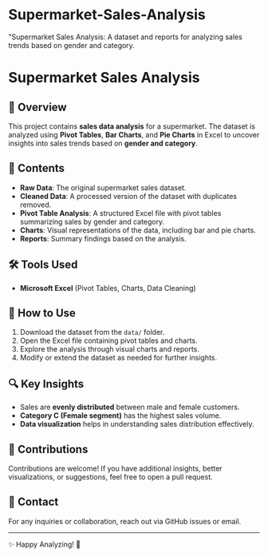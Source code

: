 # Supermarket-Sales-Analysis
"Supermarket Sales Analysis: A dataset and reports for analyzing sales trends based on gender and category.
# Supermarket Sales Analysis

## 📌 Overview
This project contains **sales data analysis** for a supermarket. The dataset is analyzed using **Pivot Tables**, **Bar Charts**, and **Pie Charts** in Excel to uncover insights into sales trends based on **gender and category**.

## 📂 Contents
- **Raw Data**: The original supermarket sales dataset.
- **Cleaned Data**: A processed version of the dataset with duplicates removed.
- **Pivot Table Analysis**: A structured Excel file with pivot tables summarizing sales by gender and category.
- **Charts**: Visual representations of the data, including bar and pie charts.
- **Reports**: Summary findings based on the analysis.

## 🛠 Tools Used
- **Microsoft Excel** (Pivot Tables, Charts, Data Cleaning)


## 🚀 How to Use
1. Download the dataset from the `data/` folder.
2. Open the Excel file containing pivot tables and charts.
3. Explore the analysis through visual charts and reports.
4. Modify or extend the dataset as needed for further insights.

## 🔍 Key Insights
- Sales are **evenly distributed** between male and female customers.
- **Category C (Female segment)** has the highest sales volume.
- **Data visualization** helps in understanding sales distribution effectively.

## 🤝 Contributions
Contributions are welcome! If you have additional insights, better visualizations, or suggestions, feel free to open a pull request.

## 📧 Contact
For any inquiries or collaboration, reach out via GitHub issues or email.

---
✨ Happy Analyzing! 🚀
